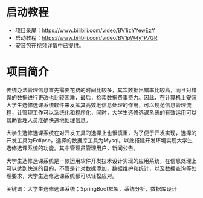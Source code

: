 # 启动教程

- 项目录屏：https://www.bilibili.com/video/BV1izYYewEzY
- 启动教程：https://www.bilibili.com/video/BV1pW4y1P7GR
- 安装包在视频详情中已提供。

# 项目简介
传统办法管理信息首先需要花费的时间比较多，其次数据出错率比较高，而且对错误的数据进行更改也比较困难，最后，检索数据费事费力。因此，在计算机上安装大学生选修选课系统软件来发挥其高效地信息处理的作用，可以规范信息管理流程，让管理工作可以系统化和程序化，同时，大学生选修选课系统的有效运用可以帮助管理人员准确快速地处理信息。

大学生选修选课系统在对开发工具的选择上也很慎重，为了便于开发实现，选择的开发工具为Eclipse，选择的数据库工具为Mysql。以此搭建开发环境实现大学生选修选课系统的功能。其中管理员管理用户，新闻公告。

大学生选修选课系统是一款运用软件开发技术设计实现的应用系统，在信息处理上可以达到快速的目的，不管是针对数据添加，数据维护和统计，以及数据查询等处理要求，大学生选修选课系统都可以轻松应对。

关键词：大学生选修选课系统；SpringBoot框架，系统分析，数据库设计
